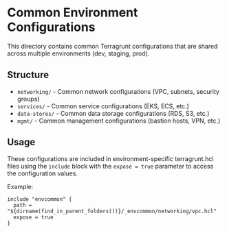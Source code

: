 # Common Environment Configurations

This directory contains common Terragrunt configurations that are shared across multiple environments (dev, staging, prod).

## Structure

- `networking/` - Common network configurations (VPC, subnets, security groups)
- `services/` - Common service configurations (EKS, ECS, etc.)
- `data-stores/` - Common data storage configurations (RDS, S3, etc.)
- `mgmt/` - Common management configurations (bastion hosts, VPN, etc.)

## Usage

These configurations are included in environment-specific terragrunt.hcl files using the `include` block with the `expose = true` parameter to access the configuration values.

Example:
```hcl
include "envcommon" {
  path = "${dirname(find_in_parent_folders())}/_envcommon/networking/vpc.hcl"
  expose = true
}
```